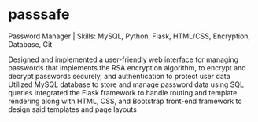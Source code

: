 # passsafe

Password Manager | Skills: MySQL, Python, Flask, HTML/CSS, Encryption, Database, Git

Designed and implemented a user-friendly web interface for managing passwords that implements the RSA encryption algorithm, to encrypt and decrypt passwords securely, and authentication to protect user data
Utilized MySQL database to store and manage password data using SQL queries 
Integrated the Flask framework to handle routing and template rendering along with HTML, CSS, and Bootstrap front-end framework to design said templates and page layouts
